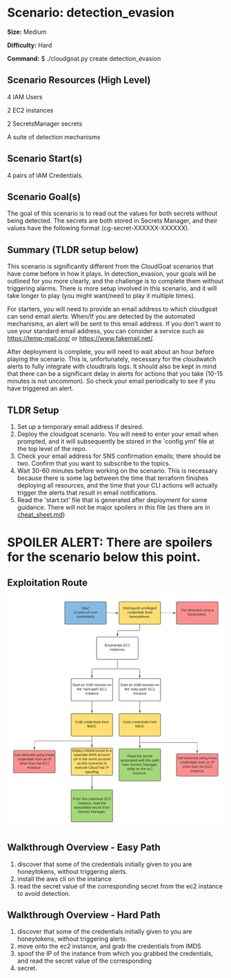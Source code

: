 # Scenario: detection_evasion
**Size:**  Medium

**Difficulty:** Hard

**Command:** $ ./cloudgoat.py create detection_evasion

## Scenario Resources (High Level)
4 IAM Users

2 EC2 instances

2 SecretsManager secrets

A suite of detection mechanisms
## Scenario Start(s)
4 pairs of IAM Credentials.
## Scenario Goal(s)
The goal of this scenario is to read out the values for both secrets without being detected. The secrets are both stored
in Secrets Manager, and their values have the following format (cg-secret-XXXXXX-XXXXXX).

## Summary (TLDR setup below)
This scenario is significantly different from the CloudGoat scenarios that have come before in how it plays. 
In detection_evasion, your goals will be outlined for you more clearly, and the challenge is to complete them without 
triggering alarms. There is more setup involved in this scenario, and it will take longer to play (you might want/need 
to play it multiple times). 

For starters, you will need to provide an email address to which cloudgoat can send email alerts. When/If you are 
detected by the automated mechanisms, an alert will be sent to this email address. If you don't want to use your 
standard email address, you can consider a service such as https://temp-mail.org/ or https://www.fakemail.net/.

After deployment is complete, you will need to wait about an hour before playing the scenario. This is, unfortunately, 
necessary for the cloudwatch alerts to fully integrate with cloudtrails logs. It should also be kept in mind that there 
can be a significant delay in alerts for actions that you take (10-15 minutes is not uncommon). So check your email 
periodically to see if you have triggered an alert. 

## TLDR Setup
1. Set up a temporary email address if desired.
2. Deploy the cloudgoat scenario. You will need to enter your email when prompted, and it will subsequently be stored 
in the 'config.yml' file at the top level of the repo.
3. Check your email address for SNS confirmation emails; there should be two. Confirm that you want to subscribe to the 
topics. 
4. Wait 30-60 minutes before working on the scenario. This is necessary because there is some lag between the time that
terraform finishes deploying all resources, and the time that your CLI actions will actually trigger the alerts that
result in email notifications.
5. Read the 'start.txt' file that is generated after deployment for some guidance. There will not be major spoilers in
this file (as there are in [cheat_sheet.md](cheat_sheet.md))


# **SPOILER ALERT:** There are spoilers for the scenario below this point. 

## Exploitation Route
![Scenario Route(s)](./detection_evasion_exploitation_route.png)

## Walkthrough Overview - Easy Path
1. discover that some of the credentials initially given to you are honeytokens, without triggering alerts.
2. install the aws cli on the instance
3. read the secret value of the corresponding secret from the ec2 instance to avoid detection.


## Walkthrough Overview - Hard Path
1. discover that some of the credentials initially given to you are honeytokens, without triggering alerts.
2. move onto the ec2 instance, and grab the credentials from IMDS
3. spoof the IP of the instance from which you grabbed the credentials, and read the secret value of the corresponding
4. secret.
